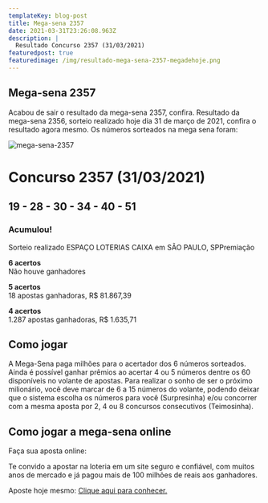 ```yaml
---
templateKey: blog-post
title: Mega-sena 2357
date: 2021-03-31T23:26:08.963Z
description: |
  Resultado Concurso 2357 (31/03/2021)
featuredpost: true
featuredimage: /img/resultado-mega-sena-2357-megadehoje.png
---
```

## Mega-sena 2357

Acabou de sair o resultado da mega-sena 2357, confira. Resultado da mega-sena 2356, sorteio realizado hoje dia 31 de março de 2021, confira o resultado agora mesmo. Os números sorteados na mega sena foram:

![mega-sena-2357](/img/resultado-mega-sena-2357-megadehoje.svg)

# Concurso 2357 (31/03/2021)

## 19 - 28 - 30 - 34 - 40 - 51

### Acumulou!

Sorteio realizado ESPAÇO LOTERIAS CAIXA em SÃO PAULO, SPPremiação

**6 acertos**\
Não houve ganhadores

**5 acertos**\
18 apostas ganhadoras, R$ 81.867,39

**4 acertos**\
1.287 apostas ganhadoras, R$ 1.635,71

## **Como jogar**

A Mega-Sena paga milhões para o acertador dos 6 números sorteados. Ainda é possível ganhar prêmios ao acertar 4 ou 5 números dentre os 60 disponíveis no volante de apostas. Para realizar o sonho de ser o próximo milionário, você deve marcar de 6 a 15 números do volante, podendo deixar que o sistema escolha os números para você (Surpresinha) e/ou concorrer com a mesma aposta por 2, 4 ou 8 concursos consecutivos (Teimosinha).

## **Como jogar a mega-sena online**

Faça sua aposta online:

Te convido a apostar na loteria em um site seguro e confiável, com muitos anos de mercado e já pagou mais de 100 milhões de reais aos ganhadores.

Aposte hoje mesmo: [Clique aqui para conhecer.](http://bit.ly/aposte-online)